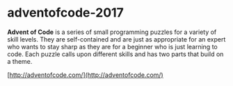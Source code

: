 # adventofcode-2017
**Advent of Code** is a series of small programming puzzles for a variety of skill levels. They are self-contained and are just as appropriate for an expert who wants to stay sharp as they are for a beginner who is just learning to code. Each puzzle calls upon different skills and has two parts that build on a theme.

[http://adventofcode.com/](http://adventofcode.com/)
